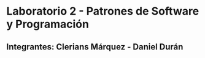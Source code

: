 # Laboratorio 2 - Patrones de Software y Programación
## Integrantes: Clerians Márquez - Daniel Durán
